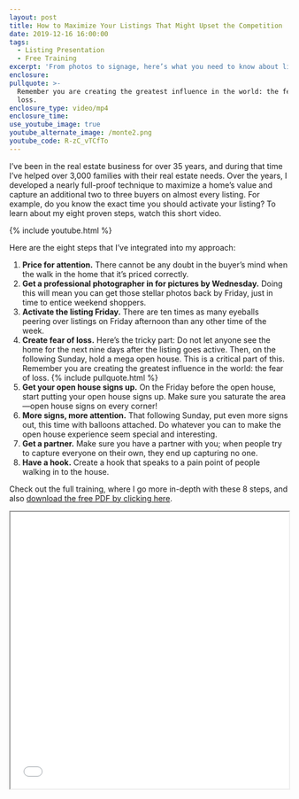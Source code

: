 ```yaml
---
layout: post
title: How to Maximize Your Listings That Might Upset the Competition
date: 2019-12-16 16:00:00
tags:
  - Listing Presentation
  - Free Training
excerpt: 'From photos to signage, here’s what you need to know about listings'
enclosure:
pullquote: >-
  Remember you are creating the greatest influence in the world: the fear of
  loss.
enclosure_type: video/mp4
enclosure_time:
use_youtube_image: true
youtube_alternate_image: /monte2.png
youtube_code: R-zC_vTCfTo
---
```


I’ve been in the real estate business for over 35 years, and during that time I’ve helped over 3,000 families with their real estate needs. Over the years, I developed a nearly full-proof technique to maximize a home’s value and capture an additional two to three buyers on almost every listing. For example, do you know the exact time you should activate your listing? To learn about my eight proven steps, watch this short video.

{% include youtube.html %}

Here are the eight steps that I’ve integrated into my approach:&nbsp;

1. **Price for attention.** There cannot be any doubt in the buyer’s mind when the walk in the home that it’s priced correctly.&nbsp;
2. **Get a professional photographer in for pictures by Wednesday.** Doing this will mean you can get those stellar photos back by Friday, just in time to entice weekend shoppers.&nbsp;
3. **Activate the listing Friday.** There are ten times as many eyeballs peering over listings on Friday afternoon than any other time of the week.&nbsp;
4. **Create fear of loss.** Here’s the tricky part: Do not let anyone see the home for the next nine days after the listing goes active. Then, on the following Sunday, hold a mega open house. This is a critical part of this. Remember you are creating the greatest influence in the world: the fear of loss. {% include pullquote.html %}
5. **Get your open house signs up.**&nbsp;On the Friday before the open house, start putting your open house signs up. Make sure you saturate the area—open house signs on every corner\!&nbsp;
6. **More signs, more attention.** That following Sunday, put even more signs out, this time with balloons attached. Do whatever you can to make the open house experience seem special and interesting.&nbsp;
7. **Get a partner.** Make sure you have a partner with you; when people try to capture everyone on their own, they end up capturing no one.&nbsp;
8. **Have a hook.**&nbsp;Create a hook that speaks to a pain point of people walking in to the house.&nbsp;

Check out the full training, where I go more in-depth with these 8 steps, and also <a href="/uploads/listing.pdf" target="_blank">download the free PDF by clicking here</a>.&nbsp;

<iframe src="/uploads/listing.pdf" width="100%" height="500px">
    </iframe>